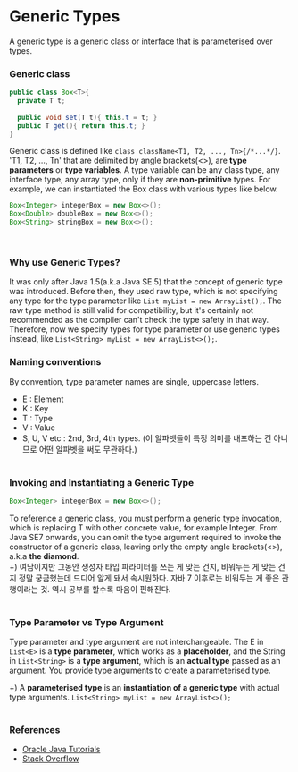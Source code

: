 # Generic Types
A generic type is a generic class or interface that is parameterised over types. 

### Generic class
```java
public class Box<T>{
  private T t;
  
  public void set(T t){ this.t = t; }
  public T get(){ return this.t; }
}
```
Generic class is defined like `class className<T1, T2, ..., Tn>{/*...*/}`. 'T1, T2, ..., Tn' that are delimited by angle brackets(<>), are **type parameters** or **type variables**. A type variable can be any class type, any interface type, any array type, only if they are **non-primitive** types. For example, we can instantiated the Box class with various types like below.

```java
Box<Integer> integerBox = new Box<>();
Box<Double> doubleBox = new Box<>();
Box<String> stringBox = new Box<>();
```
<br/>

### Why use Generic Types?
It was only after Java 1.5(a.k.a Java SE 5) that the concept of generic type was introduced. Before then, they used raw type, which is not specifying any type for the type parameter like `List myList = new ArrayList();`. The raw type method is still valid for compatibility, but it's certainly not recommended as the compiler can't check the type safety in that way. Therefore, now we specify types for type parameter or use generic types instead, like `List<String> myList = new ArrayList<>();`.

### Naming conventions
By convention, type parameter names are single, uppercase letters.
* E : Element
* K : Key
* T : Type
* V : Value
* S, U, V etc : 2nd, 3rd, 4th types. (이 알파벳들이 특정 의미를 내포하는 건 아니므로 어떤 알파벳을 써도 무관하다.)
<br/><br/>

### Invoking and Instantiating a Generic Type
```java
Box<Integer> integerBox = new Box<>();
```
To reference a generic class, you must perform a generic type invocation, which is replacing T with other concrete value, for example Integer. From Java SE7 onwards, you can omit the type argument required to invoke the constructor of a generic class, leaving only the empty angle brackets(<>), a.k.a **the diamond**.  
+) 여담이지만 그동안 생성자 타입 파라미터를 쓰는 게 맞는 건지, 비워두는 게 맞는 건지 정말 궁금했는데 드디어 알게 돼서 속시원하다. 자바 7 이후로는 비워두는 게 좋은 관행이라는 것. 역시 공부를 할수록 마음이 편해진다. 
<br/><br/>

### Type Parameter vs Type Argument
Type parameter and type argument are not interchangeable. The E in `List<E>` is a **type parameter**, which works as a **placeholder**, and the String in `List<String>` is a **type argument**, which is an **actual type** passed as an argument. You provide type arguments to create a parameterised type. 

+) A **parameterised type** is an **instantiation of a generic type** with actual type arguments.
`List<String> myList = new ArrayList<>();`
<br/><br/>

### References
* [Oracle Java Tutorials](https://docs.oracle.com/javase/tutorial/java/generics/types.html)
* [Stack Overflow](https://stackoverflow.com/questions/4073359/understanding-java-generics-type-parameter-conventions)
